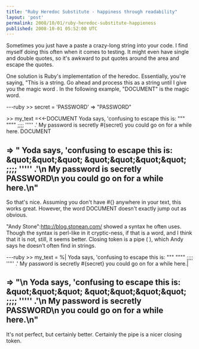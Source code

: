 ```yaml
---
title: "Ruby Heredoc Substitute - happiness through readability"
layout: 'post'
permalink: 2008/10/01/ruby-heredoc-substitute-happieness
published: 2008-10-01 05:52:00 UTC
---
```

Sometimes you just have a paste a crazy-long string into your code. I find myself doing this often when it comes to testing. It might even have single and double quotes, so it's awkward to put quotes around the area and escape the quotes.

One solution is Ruby's implementation of the heredoc. Essentially, you're saying, &quot;This is a string. Go ahead and process this as a string until I give you the magic word . In the following example, &quot;DOCUMENT&quot; is the magic word.

---ruby
&gt;&gt; secret = 'PASSWORD'
=&gt; &quot;PASSWORD&quot;

&gt;&gt; my_text =&lt;&lt;-DOCUMENT Yoda says, 'confusing to escape this is: &quot;&quot;&quot; &quot;&quot;&quot;&quot; ;;;; ''''' .'
 My password is secretly #{secret}
 you could go on for a while here. DOCUMENT

=&gt; &quot; Yoda says, 'confusing to escape this is: \&quot;\&quot;\&quot; \&quot;\&quot;\&quot;\&quot; ;;;; ''''' .'\n My password is secretly PASSWORD\n you could go on for a while here.\n&quot;
---

So that's nice. Assuming you don't have #{} anywhere in your text, this works great. However, the word DOCUMENT doesn't exactly jump out as obvious.

&quot;Andy Stone&quot;:http://blog.stonean.com/ showed a syntax he often uses. Though the syntax is perl-like in it cryptic-ness, if that is a word, and I think that it is not, still, it seems better. Closing token is a pipe ( ), which Andy says he doesn't often find in strings.

---ruby
&gt;&gt; my_text = %|
Yoda says, 'confusing to escape this is: &quot;&quot;&quot; &quot;&quot;&quot;&quot; ;;;; ''''' .'
My password is secretly #{secret}
you could go on for a while here.|

=&gt; &quot;\n Yoda says, 'confusing to escape this is: \&quot;\&quot;\&quot; \&quot;\&quot;\&quot;\&quot; ;;;; ''''' .'\n My password is secretly PASSWORD\n you could go on for a while here.\n&quot;
---

It's not perfect, but certainly better. Certainly the pipe is a nicer closing token.
